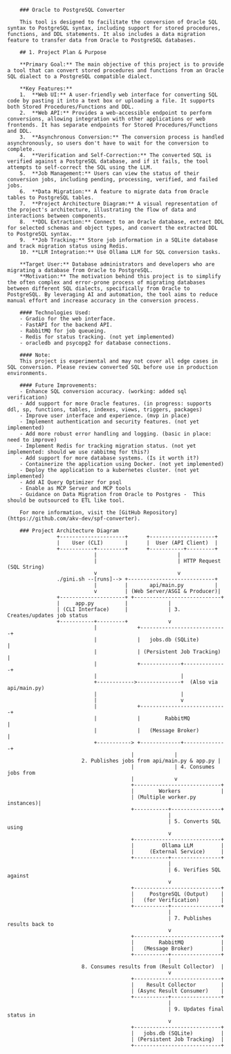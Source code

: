         ### Oracle to PostgreSQL Converter

        This tool is designed to facilitate the conversion of Oracle SQL syntax to PostgreSQL syntax, including support for stored procedures, functions, and DDL statements. It also includes a data migration feature to transfer data from Oracle to PostgreSQL databases.
        
        ## 1. Project Plan & Purpose

        **Primary Goal:** The main objective of this project is to provide a tool that can convert stored procedures and functions from an Oracle SQL dialect to a PostgreSQL compatible dialect.

        **Key Features:**
        1.  **Web UI:** A user-friendly web interface for converting SQL code by pasting it into a text box or uploading a file. It supports both Stored Procedures/Functions and DDL.
        2.  **Web API:** Provides a web-accessible endpoint to perform conversions, allowing integration with other applications or web frontends. It has separate endpoints for Stored Procedures/Functions and DDL.
        3.  **Asynchronous Conversion:** The conversion process is handled asynchronously, so users don't have to wait for the conversion to complete.
        4.  **Verification and Self-Correction:** The converted SQL is verified against a PostgreSQL database, and if it fails, the tool attempts to self-correct the SQL using the LLM.
        5.  **Job Management:** Users can view the status of their conversion jobs, including pending, processing, verified, and failed jobs.
        6.  **Data Migration:** A feature to migrate data from Oracle tables to PostgreSQL tables.
        7.  **Project Architecture Diagram:** A visual representation of the project's architecture, illustrating the flow of data and interactions between components. 
        8.  **DDL Extraction:** Connect to an Oracle database, extract DDL for selected schemas and object types, and convert the extracted DDL to PostgreSQL syntax.
        9.  **Job Tracking:** Store job information in a SQLite database and track migration status using Redis.
        10. **LLM Integration:** Use Ollama LLM for SQL conversion tasks.       

        **Target User:** Database administrators and developers who are migrating a database from Oracle to PostgreSQL.
        **Motivation:** The motivation behind this project is to simplify the often complex and error-prone process of migrating databases between different SQL dialects, specifically from Oracle to PostgreSQL. By leveraging AI and automation, the tool aims to reduce manual effort and increase accuracy in the conversion process.

        #### Technologies Used:
        - Gradio for the web interface.
        - FastAPI for the backend API.
        - RabbitMQ for job queueing.
        - Redis for status tracking. (not yet implemented)
        - oracledb and psycopg2 for database connections.

        #### Note:
        This project is experimental and may not cover all edge cases in SQL conversion. Please review converted SQL before use in production environments.
                    
        #### Future Improvements:
        - Enhance SQL conversion accuracy. (working: added sql verification)
        - Add support for more Oracle features. (in progress: supports ddl, sp, functions, tables, indexes, views, triggers, packages)
        - Improve user interface and experience. (mvp in place)
        - Implement authentication and security features. (not yet implemented)
        - Add more robust error handling and logging. (basic in place: need to improve)
        - Implement Redis for tracking migration status. (not yet implemented: should we use rabbitmq for this?)
        - Add support for more database systems. (Is it worth it?)
        - Containerize the application using Docker. (not yet implemented)
        - Deploy the application to a kubernetes cluster. (not yet implemented)
        - Add AI Query Optimizer for psql
        - Enable as MCP Server and MCP tools
        - Guidance on Data Migration from Oracle to Postgres -  This should be outsourced to ETL like tool.  

        For more information, visit the [GitHub Repository](https://github.com/akv-dev/spf-converter).

        ### Project Architecture Diagram
                    +---------------------+      +---------------------+
                    |    User (CLI)       |      |  User (API Client)  |
                    +-----------+---------+      +-----------+---------+
                                |                          |
                                |                          | HTTP Request (SQL String)
                                v                          v
                    ./gini.sh --[runs]--> +----------------------------+
                                |         |       api/main.py          |
                                v         | (Web Server/ASGI & Producer)|
                    +---------------------+ +----------------------------+
                    |     app.py          |             |
                    | (CLI Interface)     |             | 3. Creates/updates job status
                    +-----------+---------+             v
                                |             +----------------------------+
                                |             |   jobs.db (SQLite)         |
                                |             | (Persistent Job Tracking)  |
                                |             +-------------+--------------+
                                |                           |
                                +------------>--------------+  (Also via api/main.py)
                                |                           |
                                |                           v
                                |             +----------------------------+
                                |             |        RabbitMQ            |
                                |             |   (Message Broker)         |
                                +-----------> +-------------+--------------+
                                            |             |
                            2. Publishes jobs from api/main.py & app.py |
                                            |             | 4. Consumes jobs from
                                            |             v
                                            +----------------------------+
                                            |        Workers             |
                                            | (Multiple worker.py instances)|
                                            +-----------+----------------+
                                                        |
                                                        | 5. Converts SQL using
                                                        v
                                            +----------------------------+
                                            |         Ollama LLM         |
                                            |     (External Service)     |
                                            +-----------+----------------+
                                                        |
                                                        | 6. Verifies SQL against
                                                        v
                                            +----------------------------+
                                            |     PostgreSQL (Output)    |
                                            |   (for Verification)       |
                                            +-----------+----------------+
                                                        |
                                                        | 7. Publishes results back to
                                                        v
                                            +----------------------------+
                                            |        RabbitMQ            |
                                            |   (Message Broker)         |
                                            +-----------+----------------+
                                                        |
                            8. Consumes results from (Result Collector)  |
                                                        v
                                            +----------------------------+
                                            |    Result Collector        |
                                            | (Async Result Consumer)    |
                                            +-----------+----------------+
                                                        |
                                                        | 9. Updates final status in
                                                        v
                                            +----------------------------+
                                            |   jobs.db (SQLite)         |
                                            | (Persistent Job Tracking)  |
                                            +----------------------------+